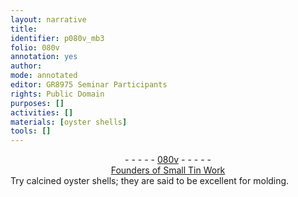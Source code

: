 ```yaml
---
layout: narrative
title: 
identifier: p080v_mb3
folio: 080v
annotation: yes
author:
mode: annotated
editor: GR8975 Seminar Participants
rights: Public Domain
purposes: []
activities: []
materials: [oyster shells]
tools: []
---
```


 <div class="folio" align="center">- - - - - <a href="http://gallica.bnf.fr/ark:/12148/btv1b10500001g/f166.image" target="_blank">080v</a> - - - - - </div> <div class="annotation" align="center"><a href="https://drive.google.com/drive/folders/0BwJi-u8sfkVDfnZ2cUFXWktPQWU0TTJPY3ZUeEVOdkFwS1g5eUhOM1hsRXVTSXRzQ0IxWVk" target="_blank">Founders of Small Tin Work</a> </div> 
 Try calcined <span class="material">oyster shells</span>; they are said to be excellent for molding. 
 